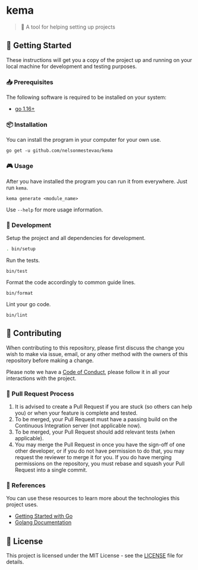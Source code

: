 [code_of_conduct]: CODE_OF_CONDUCT.md
[license]: LICENSE.txt

# kema
> :wrench: A tool for helping setting up projects

## :rocket: Getting Started

These instructions will get you a copy of the project up and running on your
local machine for development and testing purposes.

### :inbox_tray: Prerequisites

The following software is required to be installed on your system:

- [go 1.16+](https://golang.org/dl/)

### :package: Installation

You can install the program in your computer for your own use.

```
go get -u github.com/nelsonmestevao/kema
```

### :video_game: Usage

After you have installed the program you can run it from everywhere. Just run
`kema`.

```
kema generate <module_name>
```

Use `--help` for more usage information.

### :hammer: Development

Setup the project and all dependencies for development.

```bash
. bin/setup
```

Run the tests.

```
bin/test
```

Format the code accordingly to common guide lines.

```
bin/format
```

Lint your go code.

```
bin/lint
```

## :handshake: Contributing

When contributing to this repository, please first discuss the change you wish
to make via issue, email, or any other method with the owners of this
repository before making a change.

Please note we have a [Code of Conduct][code_of_conduct], please follow it
in all your interactions with the project.

### :twisted_rightwards_arrows: Pull Request Process

1. It is advised to create a Pull Request if you are stuck (so others can help
   you) or when your feature is complete and tested.
2. To be merged, your Pull Request must have a passing build on the Continuous
   Integration server (not applicable now).
3. To be merged, your Pull Request should add relevant tests (when applicable).
4. You may merge the Pull Request in once you have the sign-off of one other
   developer, or if you do not have permission to do that, you may request the
   reviewer to merge it for you. If you do have merging permissions on the
   repository, you must rebase and squash your Pull Request into a single
   commit.

### :link: References

You can use these resources to learn more about the technologies this project
uses.

- [Getting Started with Go](https://learn.go.dev/)
- [Golang Documentation](https://golang.org/doc/)

## :memo: License

This project is licensed under the MIT License - see the [LICENSE][license]
file for details.
